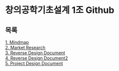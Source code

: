 # 창의공학기초설계 1조 Github

## 목록
[1. Mindmap](/HW1_Mindmap/mindmap.md)</br>
[2. Market Research](/HW2_MarketResearch/Market_Research.md)</br>
[3. Reverse Design Document](/HW3_ReverseDesignDocument/GUI_list.md)</br>
[4. Reverse Design Document2](/HW4_ReverseDesignDocument2/System_list.md)</br>
[5. Project Design Document](/Project_GameDesignDocument/프로젝트기획서.md)</br>

